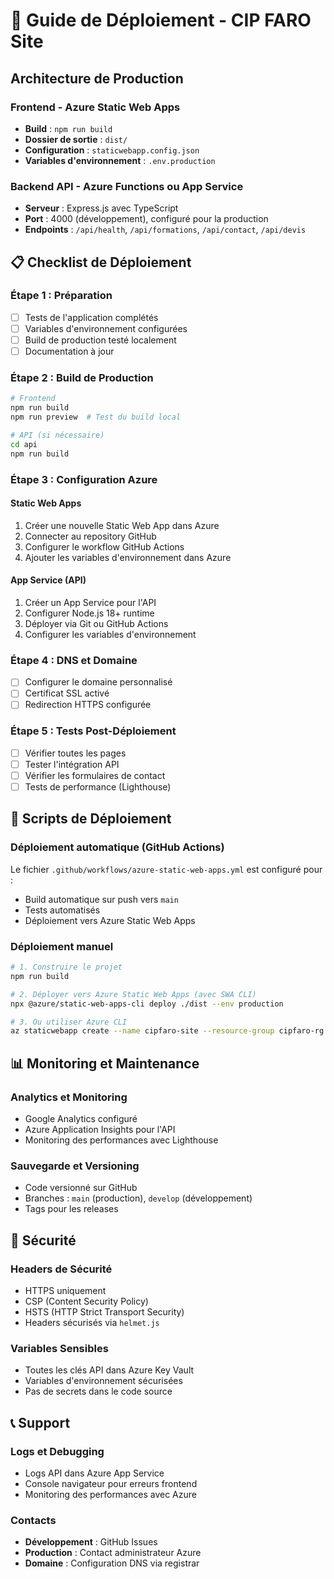 # 🚀 Guide de Déploiement - CIP FARO Site

## Architecture de Production

### Frontend - Azure Static Web Apps
- **Build** : `npm run build` 
- **Dossier de sortie** : `dist/`
- **Configuration** : `staticwebapp.config.json`
- **Variables d'environnement** : `.env.production`

### Backend API - Azure Functions ou App Service
- **Serveur** : Express.js avec TypeScript
- **Port** : 4000 (développement), configuré pour la production
- **Endpoints** : `/api/health`, `/api/formations`, `/api/contact`, `/api/devis`

## 📋 Checklist de Déploiement

### Étape 1 : Préparation
- [ ] Tests de l'application complétés
- [ ] Variables d'environnement configurées
- [ ] Build de production testé localement
- [ ] Documentation à jour

### Étape 2 : Build de Production
```bash
# Frontend
npm run build
npm run preview  # Test du build local

# API (si nécessaire)
cd api
npm run build
```

### Étape 3 : Configuration Azure

#### Static Web Apps
1. Créer une nouvelle Static Web App dans Azure
2. Connecter au repository GitHub
3. Configurer le workflow GitHub Actions
4. Ajouter les variables d'environnement dans Azure

#### App Service (API)
1. Créer un App Service pour l'API
2. Configurer Node.js 18+ runtime
3. Déployer via Git ou GitHub Actions
4. Configurer les variables d'environnement

### Étape 4 : DNS et Domaine
- [ ] Configurer le domaine personnalisé
- [ ] Certificat SSL activé
- [ ] Redirection HTTPS configurée

### Étape 5 : Tests Post-Déploiement
- [ ] Vérifier toutes les pages
- [ ] Tester l'intégration API
- [ ] Vérifier les formulaires de contact
- [ ] Tests de performance (Lighthouse)

## 🔧 Scripts de Déploiement

### Déploiement automatique (GitHub Actions)
Le fichier `.github/workflows/azure-static-web-apps.yml` est configuré pour :
- Build automatique sur push vers `main`
- Tests automatisés
- Déploiement vers Azure Static Web Apps

### Déploiement manuel
```bash
# 1. Construire le projet
npm run build

# 2. Déployer vers Azure Static Web Apps (avec SWA CLI)
npx @azure/static-web-apps-cli deploy ./dist --env production

# 3. Ou utiliser Azure CLI
az staticwebapp create --name cipfaro-site --resource-group cipfaro-rg
```

## 📊 Monitoring et Maintenance

### Analytics et Monitoring
- Google Analytics configuré
- Azure Application Insights pour l'API
- Monitoring des performances avec Lighthouse

### Sauvegarde et Versioning
- Code versionné sur GitHub
- Branches : `main` (production), `develop` (développement)
- Tags pour les releases

## 🔐 Sécurité

### Headers de Sécurité
- HTTPS uniquement
- CSP (Content Security Policy)
- HSTS (HTTP Strict Transport Security)
- Headers sécurisés via `helmet.js`

### Variables Sensibles
- Toutes les clés API dans Azure Key Vault
- Variables d'environnement sécurisées
- Pas de secrets dans le code source

## 📞 Support

### Logs et Debugging
- Logs API dans Azure App Service
- Console navigateur pour erreurs frontend
- Monitoring des performances avec Azure

### Contacts
- **Développement** : GitHub Issues
- **Production** : Contact administrateur Azure
- **Domaine** : Configuration DNS via registrar